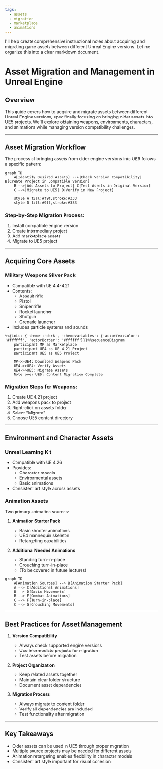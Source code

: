 ```yaml
---
tags:
  - assets
  - migration
  - marketplace
  - animations
---
```

I'll help create comprehensive instructional notes about acquiring and migrating game assets between different Unreal Engine versions. Let me organize this into a clear markdown document.
# Asset Migration and Management in Unreal Engine

## Overview 
This guide covers how to acquire and migrate assets between different Unreal Engine versions, specifically focusing on bringing older assets into UE5 projects. We'll explore obtaining weapons, environments, characters, and animations while managing version compatibility challenges.

---

## Asset Migration Workflow

The process of bringing assets from older engine versions into UE5 follows a specific pattern:

```mermaid
graph TD
    A[Identify Desired Assets] -->|Check Version Compatibility| B[Create Project in Compatible Version]
    B -->|Add Assets to Project| C[Test Assets in Original Version]
    C -->|Migrate to UE5| D[Verify in New Project]
    
    style A fill:#f9f,stroke:#333
    style D fill:#9ff,stroke:#333
```

### Step-by-Step Migration Process:
1. Install compatible engine version
2. Create intermediary project
3. Add marketplace assets
4. Migrate to UE5 project

---

## Acquiring Core Assets

### Military Weapons Silver Pack
- Compatible with UE 4.4-4.21
- Contents:
  - Assault rifle
  - Pistol
  - Sniper rifle
  - Rocket launcher
  - Shotgun
  - Grenade launcher
- Includes particle systems and sounds

```mermaid
%%{init: {'theme':'dark', 'themeVariables': {'actorTextColor': '#ffffff', 'actorBorder': '#ffffff'}}}%%sequenceDiagram
    participant MP as Marketplace
    participant UE4 as UE 4.21 Project
    participant UE5 as UE5 Project
    
    MP->>UE4: Download Weapons Pack
    UE4->>UE4: Verify Assets
    UE4->>UE5: Migrate Assets
    Note over UE5: Content Migration Complete
```

### Migration Steps for Weapons:
1. Create UE 4.21 project
2. Add weapons pack to project
3. Right-click on assets folder
4. Select "Migrate"
5. Choose UE5 content directory

---

## Environment and Character Assets

### Unreal Learning Kit
- Compatible with UE 4.26
- Provides:
  - Character models
  - Environmental assets
  - Basic animations
- Consistent art style across assets

### Animation Assets

Two primary animation sources:
1. **Animation Starter Pack**
   - Basic shooter animations
   - UE4 mannequin skeleton
   - Retargeting capabilities

2. **Additional Needed Animations**
   - Standing turn-in-place
   - Crouching turn-in-place
   - (To be covered in future lectures)

```mermaid
graph TD
    A[Animation Sources] --> B[Animation Starter Pack]
    A --> C[Additional Animations]
    B --> D[Basic Movements]
    B --> E[Combat Animations]
    C --> F[Turn-in-place]
    C --> G[Crouching Movements]
```

---

## Best Practices for Asset Management

1. **Version Compatibility**
   - Always check supported engine versions
   - Use intermediate projects for migration
   - Test assets before migration

2. **Project Organization**
   - Keep related assets together
   - Maintain clear folder structure
   - Document asset dependencies

3. **Migration Process**
   - Always migrate to content folder
   - Verify all dependencies are included
   - Test functionality after migration

---

## Key Takeaways
- Older assets can be used in UE5 through proper migration
- Multiple source projects may be needed for different assets
- Animation retargeting enables flexibility in character models
- Consistent art style important for visual cohesion
